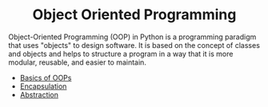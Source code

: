 <h1 align="center">Object Oriented Programming</h1>

Object-Oriented Programming (OOP) in Python is a programming paradigm that uses "objects" to design software. It is based on the concept of classes and objects and helps to structure a program in a way that it is more modular, reusable, and easier to maintain.

- [Basics of OOPs](1.%20OOPs%20intro/README.md)
- [Encapsulation](2.%20Encapsulation/README.md)
- [Abstraction](3.%20Abstraction/README.md)
